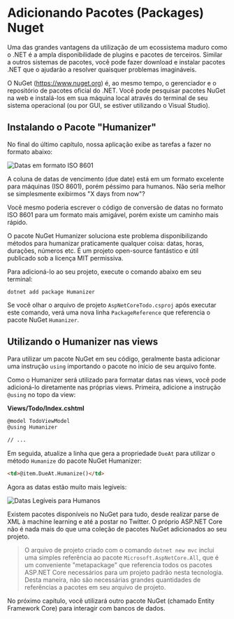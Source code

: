 # Adicionando Pacotes (Packages) Nuget
Uma das grandes vantagens da utilização de um ecossistema maduro como o .NET é a ampla disponibilidade de plugins e pacotes de terceiros. Similar a outros sistemas de pacotes, você pode fazer download e instalar pacotes .NET que o ajudarão a resolver quaisquer problemas imagináveis.

O NuGet (https://www.nuget.org) é, ao mesmo tempo, o gerenciador e o repositório de pacotes oficial do .NET. Você pode pesquisar pacotes NuGet na web e instalá-los em sua máquina local através do terminal de seu sistema operacional (ou por GUI, se estiver utilizando o Visual Studio).

## Instalando o Pacote "Humanizer"
No final do último capítulo, nossa aplicação exibe as tarefas a fazer no formato abaixo:

![Datas em formato ISO 8601](iso8601.png)

A coluna de datas de vencimento (due date) está em um formato excelente para máquinas (ISO 8601), porém péssimo para humanos. Não seria melhor se simplesmente exibirmos "X days from now"?

Você mesmo poderia escrever o código de conversão de datas no formato ISO 8601 para um formato mais amigável, porém existe um caminho mais rápido.

O pacote NuGet Humanizer soluciona este problema disponibilizando métodos para humanizar praticamente qualquer coisa: datas, horas, durações, números etc. É um projeto open-source fantástico e útil publicado sob a licença MIT permissiva.

Para adicioná-lo ao seu projeto, execute o comando abaixo em seu terminal:

```
dotnet add package Humanizer
```

Se você olhar o arquivo de projeto `AspNetCoreTodo.csproj` após executar este comando, verá uma nova linha `PackageReference` que referencia o pacote NuGet `Humanizer`.

## Utilizando o Humanizer nas views

Para utilizar um pacote NuGet em seu código, geralmente basta adicionar uma instrução `using` importando o pacote no início de seu arquivo fonte.

Como o Humanizer será utilizado para formatar datas nas views, você pode adicioná-lo diretamente nas próprias views. Primeira, adicione a instrução `@using` no topo da view:

**Views/Todo/Index.cshtml**

```html
@model TodoViewModel
@using Humanizer

// ...
```

Em seguida, atualize a linha que gera a propriedade `DueAt` para utilizar o método `Humanize` do pacote NuGet Humanizer:

```html
<td>@item.DueAt.Humanize()</td>
```

Agora as datas estão muito mais legíveis:

![Datas Legíveis para Humanos](friendly-dates.png)

Existem pacotes disponíveis no NuGet para tudo, desde realizar parse de XML à machine learning e até a postar no Twitter. O próprio ASP.NET Core não é nada mais do que uma coleção de pacotes NuGet adicionados ao seu projeto.

> O arquivo de projeto criado com o comando `dotnet new mvc` inclui uma simples referência ao pacote `Microsoft.AspNetCore.All`, que é um conveniente "metapackage" que referencia todos os pacotes ASP.NET Core necessários para um projeto padrão nesta tecnologia. Desta maneira, não são necessárias grandes quantidades de referências a pacotes em seu arquivo de projeto.

No próximo capítulo, você utilizará outro pacote NuGet (chamado Entity Framework Core) para interagir com bancos de dados.

